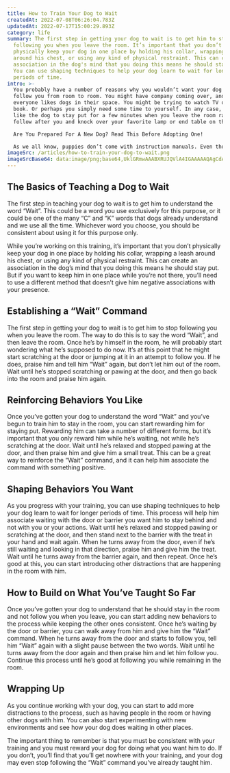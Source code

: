 ```yaml
---
title: How to Train Your Dog to Wait
createdAt: 2022-07-08T06:26:04.783Z
updatedAt: 2022-07-17T15:00:29.893Z
category: life
summary: The first step in getting your dog to wait is to get him to stop
  following you when you leave the room. It’s important that you don’t
  physically keep your dog in one place by holding his collar, wrapping a leash
  around his chest, or using any kind of physical restraint. This can create an
  association in the dog's mind that you doing this means he should stay put.
  You can use shaping techniques to help your dog learn to wait for longer
  periods of time.
intro: >-
  You probably have a number of reasons why you wouldn’t want your dog to
  follow you from room to room. You might have company coming over, and not
  everyone likes dogs in their space. You might be trying to watch TV or read a
  book. Or perhaps you simply need some time to yourself. In any case, you’d
  like the dog to stay put for a few minutes when you leave the room rather than
  follow after you and knock over your favorite lamp or end table on the way.

  Are You Prepared For A New Dog? Read This Before Adopting One! 

  As we all know, puppies don’t come with instruction manuals. Even though they’re smart animals, they also have their own ways of doing things that can leave us scratching our heads at times. They are not always willing to do what we want them to do with ease and grace.
imageSrc: /articles/how-to-train-your-dog-to-wait.png
imageSrcBase64: data:image/png;base64,UklGRmwAAABXRUJQVlA4IGAAAAAQAgCdASoKAAoAAUAmJQBOgCHpdXbdFsIAAN5iTbfcGIkyTiaK9aHuId0fkZGm0skj9Nx7FBdD/7q5Di+fxvqV62wX1wJU1CMSWOfDUEfWgeSfYKRNT18YJB3P5FBAAAA=
---
```


## The Basics of Teaching a Dog to Wait

The first step in teaching your dog to wait is to get him to understand the word “Wait”. This could be a word you use exclusively for this purpose, or it could be one of the many “C” and “K” words that dogs already understand and we use all the time. Whichever word you choose, you should be consistent about using it for this purpose only.

While you’re working on this training, it’s important that you don’t physically keep your dog in one place by holding his collar, wrapping a leash around his chest, or using any kind of physical restraint. This can create an association in the dog’s mind that you doing this means he should stay put. But if you want to keep him in one place while you’re not there, you’ll need to use a different method that doesn’t give him negative associations with your presence.

## Establishing a “Wait” Command

The first step in getting your dog to wait is to get him to stop following you when you leave the room. The way to do this is to say the word “Wait”, and then leave the room.
Once he’s by himself in the room, he will probably start wondering what he’s supposed to do now. It’s at this point that he might start scratching at the door or jumping at it in an attempt to follow you. If he does, praise him and tell him “Wait” again, but don’t let him out of the room.
Wait until he’s stopped scratching or pawing at the door, and then go back into the room and praise him again.

## Reinforcing Behaviors You Like

Once you’ve gotten your dog to understand the word “Wait” and you’ve begun to train him to stay in the room, you can start rewarding him for staying put. Rewarding him can take a number of different forms, but it’s important that you only reward him while he’s waiting, not while he’s scratching at the door.
Wait until he’s relaxed and stopped pawing at the door, and then praise him and give him a small treat.
This can be a great way to reinforce the “Wait” command, and it can help him associate the command with something positive.

## Shaping Behaviors You Want

As you progress with your training, you can use shaping techniques to help your dog learn to wait for longer periods of time. This process will help him associate waiting with the door or barrier you want him to stay behind and not with you or your actions.
Wait until he’s relaxed and stopped pawing or scratching at the door, and then stand next to the barrier with the treat in your hand and wait again.
When he turns away from the door, even if he’s still waiting and looking in that direction, praise him and give him the treat.
Wait until he turns away from the barrier again, and then repeat.
Once he’s good at this, you can start introducing other distractions that are happening in the room with him.

## How to Build on What You’ve Taught So Far

Once you’ve gotten your dog to understand that he should stay in the room and not follow you when you leave, you can start adding new behaviors to the process while keeping the other ones consistent.
Once he’s waiting by the door or barrier, you can walk away from him and give him the “Wait” command.
When he turns away from the door and starts to follow you, tell him “Wait” again with a slight pause between the two words.
Wait until he turns away from the door again and then praise him and let him follow you.
Continue this process until he’s good at following you while remaining in the room.

## Wrapping Up

As you continue working with your dog, you can start to add more distractions to the process, such as having people in the room or having other dogs with him. You can also start experimenting with new environments and see how your dog does waiting in other places.

The important thing to remember is that you must be consistent with your training and you must reward your dog for doing what you want him to do. If you don’t, you’ll find that you’ll get nowhere with your training, and your dog may even stop following the “Wait” command you’ve already taught him.
